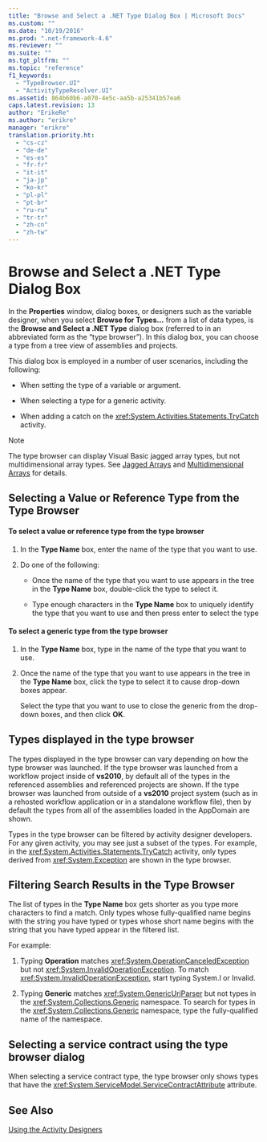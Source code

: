 ```yaml
---
title: "Browse and Select a .NET Type Dialog Box | Microsoft Docs"
ms.custom: ""
ms.date: "10/19/2016"
ms.prod: ".net-framework-4.6"
ms.reviewer: ""
ms.suite: ""
ms.tgt_pltfrm: ""
ms.topic: "reference"
f1_keywords: 
  - "TypeBrowser.UI"
  - "ActivityTypeResolver.UI"
ms.assetid: 864b60b6-a070-4e5c-aa5b-a25341b57ea6
caps.latest.revision: 13
author: "ErikeRe"
ms.author: "erikre"
manager: "erikre"
translation.priority.ht: 
  - "cs-cz"
  - "de-de"
  - "es-es"
  - "fr-fr"
  - "it-it"
  - "ja-jp"
  - "ko-kr"
  - "pl-pl"
  - "pt-br"
  - "ru-ru"
  - "tr-tr"
  - "zh-cn"
  - "zh-tw"
---
```

# Browse and Select a .NET Type Dialog Box
In the **Properties** window, dialog boxes, or designers such as the variable designer, when you select **Browse for Types…** from a list of data types, is the **Browse and Select a .NET Type** dialog box (referred to in an abbreviated form as the “type browser”). In this dialog box, you can choose a type from a tree view of assemblies and projects.  
  
 This dialog box is employed in a number of user scenarios, including the following:  
  
-   When setting the type of a variable or argument.  
  
-   When selecting a type for a generic activity.  
  
-   When adding a catch on the <xref:System.Activities.Statements.TryCatch> activity.  
  
> [!NOTE]
>  The type browser can display Visual Basic jagged array types, but not multidimensional array types. See [Jagged Arrays](http://go.microsoft.com/fwlink/?LinkId=195226) and [Multidimensional Arrays](http://go.microsoft.com/fwlink/?LinkId=195227) for details.  
  
## Selecting a Value or Reference Type from the Type Browser  
  
#### To select a value or reference type from the type browser  
  
1.  In the **Type Name** box, enter the name of the type that you want to use.  
  
2.  Do one of the following:  
  
    -   Once the name of the type that you want to use appears in the tree in the **Type Name** box, double-click the type to select it.  
  
    -   Type enough characters in the **Type Name** box to uniquely identify the type that you want to use and then press enter to select the type  
  
#### To select a generic type from the type browser  
  
1.  In the **Type Name** box, type in the name of the type that you want to use.  
  
2.  Once the name of the type that you want to use appears in the tree in the **Type Name** box, click the type to select it to cause drop-down boxes appear.  
  
     Select the type that you want to use to close the generic from the drop-down boxes, and then click **OK**.  
  
## Types displayed in the type browser  
 The types displayed in the type browser can vary depending on how the type browser was launched. If the type browser was launched from a workflow project inside of **vs2010**, by default all of the types in the referenced assemblies and referenced projects are shown. If the type browser was launched from outside of a **vs2010** project system (such as in a rehosted workflow application or in a standalone workflow file), then by default the types from all of the assemblies loaded in the AppDomain are shown.  
  
 Types in the type browser can be filtered by activity designer developers. For any given activity, you may see just a subset of the types. For example, in the <xref:System.Activities.Statements.TryCatch> activity, only types derived from <xref:System.Exception> are shown in the type browser.  
  
## Filtering Search Results in the Type Browser  
 The list of types in the **Type Name** box gets shorter as you type more characters to find a match. Only types whose fully-qualified name begins with the string you have typed or types whose short name begins with the string that you have typed appear in the filtered list.  
  
 For example:  
  
1.  Typing **Operation** matches <xref:System.OperationCanceledException> but not <xref:System.InvalidOperationException>. To match <xref:System.InvalidOperationException>, start typing System.I or Invalid.  
  
2.  Typing **Generic** matches <xref:System.GenericUriParser> but not types in the <xref:System.Collections.Generic> namespace. To search for types in the <xref:System.Collections.Generic> namespace, type the fully-qualified name of the namespace.  
  
## Selecting a service contract using the type browser dialog  
 When selecting a service contract type, the type browser only shows types that have the <xref:System.ServiceModel.ServiceContractAttribute> attribute.  
  
## See Also  
 [Using the Activity Designers](../workflow-designer/using-the-activity-designers.md)